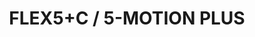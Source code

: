 --- 
title  : "FLEX5+C / 5-MOTION PLUS"
category   : "Adjustable angle heads for CNC machines"
headline   : " "
short_desc : "Adjustable angle head "
long_desc : " "
img   : "/images/flex5-c_komplett.png"
series : "/benz/wood/woodtoolingtechnologies/adjustableangleheads/"
link : "flex5plus"
---